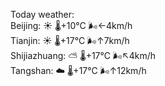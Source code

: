 Today weather:  
Beijing: ☀️   🌡️+10°C 🌬️←4km/h  
Tianjin: ☀️   🌡️+17°C 🌬️↑7km/h  
Shijiazhuang: ⛅️  🌡️+17°C 🌬️↖4km/h  
Tangshan: ☁️   🌡️+17°C 🌬️↑12km/h  
